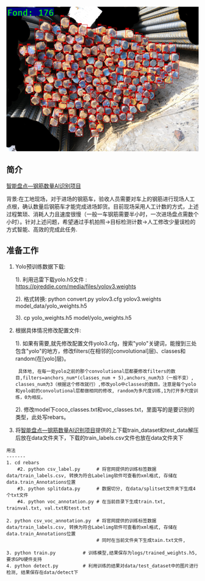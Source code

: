 ![screen](detect_result.jpg)

简介
----

[智能盘点—钢筋数量AI识别项目](https://www.datafountain.cn/competitions/332)

背景:在工地现场，对于进场的钢筋车，验收人员需要对车上的钢筋进行现场人工点根，确认数量后钢筋车才能完成进场卸货。目前现场采用人工计数的方式，上述过程繁琐、消耗人力且速度很慢（一般一车钢筋需要半小时，一次进场盘点需数个小时）。针对上述问题，希望通过手机拍照->目标检测计数->人工修改少量误检的方式智能、高效的完成此任务.

准备工作
----
1. Yolo预训练数据下载:

    1). 利用迅雷下载yolo.h5文件 : https://pjreddie.com/media/files/yolov3.weights
    
    2). 格式转换: python convert.py yolov3.cfg yolov3.weights model_data/yolo_weights.h5
    
    3). cp yolo_weights.h5 model/yolo_weights.h5
    
    
2. 根据具体情况修改配置文件:
    
    1). 如果有需要,就先修改配置文件yolo3.cfg，搜索"yolo"关键词，能搜到三处包含"yolo"的地方，修改filters(在相邻的[convolutional]层)、classes和random(在[yolo]层)。
    
        具体地, 在每一处yolo之前的那个convolutional层都要修改filters的数目,filters=anchors_num*(classes_num + 5),anchors_num为3（一般不变）, classes_num为3（根据这个修改就行）,修改yolo中classes的数目。注意是每个yolo和yolo前的convolutional层都做相同的修改, random为多尺度训练,1为打开多尺度训练，0为相反。
    
    2). 修改model下coco_classes.txt和voc_classes.txt，里面写的是要识别的类型，此处写rebars。
    
3. 将[智能盘点—钢筋数量AI识别项目](https://www.datafountain.cn/competitions/332)提供的上下载train_dataset和test_data解压后放在data文件夹下，下载的train_labels.csv文件也放在data文件夹下
    
    
```
用法
-------
1. cd rebars
    #2. python csv_label.py      # 将官网提供的训练标签数据data/train_labels.csv, 转换为符合Labelimg软件可查看的xml格式, 存储在data.train_Annotations位置
    #3. python splitdata.py      # 数据切分, 在data/splitset文件夹下生成4个txt文件
    #4. python voc_annotation.py # 在当前目录下生成train.txt, trainval.txt, val.txt和test.txt
    
2. python csv_voc_annotation.py  # 将官网提供的训练标签数据data/train_labels.csv, 转换为符合Labelimg软件可查看的xml格式, 存储在data.train_Annotations位置
                                 # 同时在当前文件夹下生成tain.txt文件,
                                   
3. python train.py          # 训练模型,结果保存为logs/trained_weights.h5,  要求GPU硬件支持
4. python detect.py         # 利用训练的结果对data/test_dataset中的图片进行检测, 结果保存在data/detect下

```

